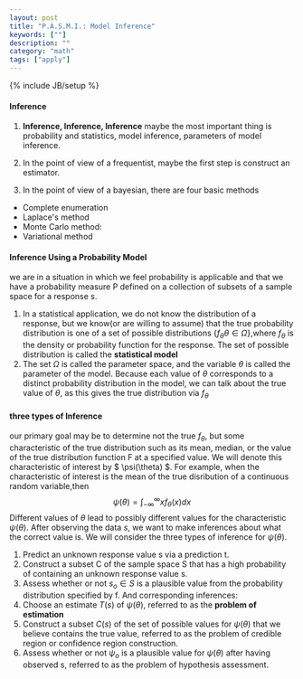 ```yaml
---
layout: post
title: "P.A.S.M.I.: Model Inference"
keywords: [""]
description: ""
category: "math"
tags: ["apply"]
---
```

{% include JB/setup %}


#### Inference
1. **Inference, Inference, Inference** maybe the most important thing is
   probability and statistics, model inference, parameters of model inference.

2. In the point of view of a frequentist, maybe the first step is construct an estimator.
3. In the point of view  of a bayesian, there are four basic methods
- Complete enumeration
- Laplace's method
- Monte Carlo method: 
- Variational method


#### Inference Using a Probability Model
we are in a situation in which we feel probability is applicable and that we
have a probability measure P defined on a collection of subsets of a sample
space for a response s.

1. In a statistical application, we do not know the distribution of a response,
   but we know(or are willing to assume) that the true probability distribution
   is one of a set of possible distributions $\{ f_{\theta} \theta \in
   \Omega\}$,where $f_\theta$ is the density or probability function for the
   response. The set of possible distribution is called the **statistical model**
2. The set $\Omega$ is called the parameter space, and the variable $\theta$ is
   called the parameter of the model. Because each value of $\theta$ corresponds
   to a distinct probability distribution in the model, we can talk about the
   true value of $\theta$, as this gives the true distribution via $f_{\theta}$

#### three types of Inference
our primary goal may be to determine not the true $f_\theta$, but some
characteristic of the true distribution such as its mean, median, or the value
of the true distribution function F at a specified value. We will denote this
characteristic of interest by $ \psi(\theta) $. For example, when the
characteristic of interest is the mean of the true disribution of a continuous
random variable,then 
$$
\psi(\theta)=\int_{-\infty}^{\infty} x f_{\theta}(x) d x
$$
Different values of $\theta$ lead to possibly different values for the
characteristic $\psi(\theta)$. After observing the data $s$, we want to make
inferences about what the correct value is. We will consider the three types of
inference for $\psi(\theta)$.

1. Predict an unknown response value s via a prediction t.
2. Construct a subset C of the sample space S that has a high probability of
   containing an unknown response value s.
3. Assess whether or not $s_o \in S$ is a plausible value from the probability
   distribution specified by f.
And corresponding inferences:
1. Choose an estimate $T(s)$ of $\psi(\theta)$, referred to as the **problem of
   estimation**
2. Construct a subset $C(s)$ of the set of possible values for $\psi(\theta)$
   that we believe contains the true value, referred to as the problem of
   credible region or confidence region construction.
3. Assess whether or not $\psi_o$ is a plausible value for $\psi(\theta)$ after
   having observed s, referred to as the problem of hypothesis assessment.

 

